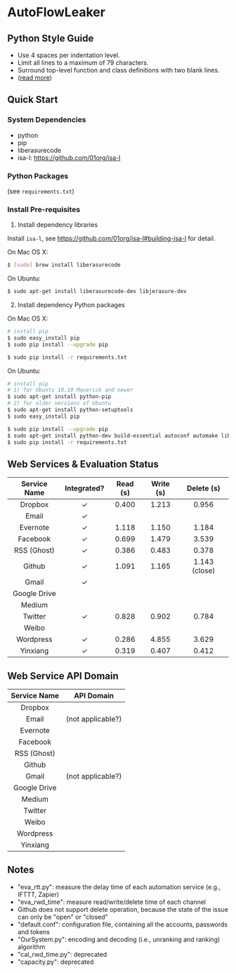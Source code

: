AutoFlowLeaker
===

## Python Style Guide

- Use 4 spaces per indentation level.
- Limit all lines to a maximum of 79 characters.
- Surround top-level function and class definitions with two blank lines.
- ([read more](https://www.python.org/dev/peps/pep-0008/))

## Quick Start

### System Dependencies

- python
- pip
- liberasurecode
- isa-l: <https://github.com/01org/isa-l>

### Python Packages

(see `requirements.txt`)

### Install Pre-requisites

1. Install dependency libraries

  Install `isa-l`, see <https://github.com/01org/isa-l#building-isa-l> for detail.
  
  On Mac OS X:
  ```bash
  $ [sudo] brew install liberasurecode
  ```
  
  On Ubuntu:
  ```bash
  $ sudo apt-get install liberasurecode-dev libjerasure-dev
  ```

2. Install dependency Python packages

  On Mac OS X:

  ```bash
  # install pip
  $ sudo easy_install pip
  $ sudo pip install --upgrade pip

  $ sudo pip install -r requirements.txt
  ```

  On Ubuntu:

  ```bash
  # install pip
  # 1) for Ubuntu 10.10 Maverick and newer
  $ sudo apt-get install python-pip
  # 2) for older versions of Ubuntu
  $ sudo apt-get install python-setuptools
  $ sudo easy_install pip

  $ sudo pip install --upgrade pip
  $ sudo apt-get install python-dev build-essential autoconf automake libtool
  $ sudo pip install -r requirements.txt
  ```

## Web Services & Evaluation Status

| Service Name | Integrated? | Read (s) | Write (s) | Delete (s) |
|:------------:|:-----------:|:--------:|:---------:|:----------:|
|Dropbox       |&#10003;     |0.400     |1.213      |0.956       |
|Email         |&#10003;     |          |           |            |
|Evernote      |&#10003;     |1.118     |1.150      |1.184       |
|Facebook      |&#10003;     |0.699     |1.479      |3.539       |
|RSS (Ghost)   |&#10003;     |0.386     |0.483      |0.378       |
|Github        |&#10003;     |1.091     |1.165      |1.143 (close)|
|Gmail         |&#10003;     |          |           |            |
|Google Drive  |             |          |           |            |
|Medium        |             |          |           |            |
|Twitter       |&#10003;     |0.828     |0.902      |0.784       |
|Weibo         |             |          |           |            |
|Wordpress     |&#10003;     |0.286     |4.855      |3.629       |
|Yinxiang      |&#10003;     |0.319     |0.407      |0.412       |

## Web Service API Domain

| Service Name | API Domain |
|:------------:|:----------:|
|Dropbox       |            |
|Email         |(not applicable?)|
|Evernote      |            |
|Facebook      |            |
|RSS (Ghost)   |            |
|Github        |            |
|Gmail         |(not applicable?)|
|Google Drive  |            |
|Medium        |            |
|Twitter       |            |
|Weibo         |            |
|Wordpress     |            |
|Yinxiang      |            |

## Notes

- "eva_rtt.py": measure the delay time of each automation service (e.g., IFTTT, Zapier)
- "eva\_rwd\_time": measure read/write/delete time of each channel
- Github does not support delete operation, because the state of the issue can only be "open" or "closed"
- "default.conf": configuration file, containing all the accounts, passwords and tokens
- "OurSystem.py": encoding and decoding (i.e., unranking and ranking) algorithm
- "cal\_rwd\_time.py": deprecated
- "capacity.py": deprecated
